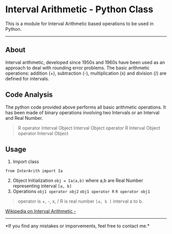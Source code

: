 # Interval Arithmetic - Python Class
This is a module for Interval Arithmetic based operations to be used in Python.
<hr>

## About
Interval arithmetic, developed since 1950s and 1960s have been used as an approach to deal with rounding error problems. The basic arithmetic operations: addition (+), subtraction (-), multiplication (x) and division (/) are defined for intervals.

## Code Analysis
The python code provided above performs all basic arithmetic operations.  It has been made of binary operations involving two Intervals or an Interval and Real Number.
> R operator Interval Object
> Interval Object operator R
> Interval Object operator Interval Object

## Usage 

1. Import class
```
from InterArith import Ia
```
2. Object Initialization
`obj = Ia(a,b)` where a,b are Real Number representing interval `[a, b]`
3. Operations
`obj1 operator obj2`
`obj1 operator R`
`R operator obj1`

> operator is +,  -,  x,  /
> R is real number
> `[a, b ]`  interval a to b.

[Wikipedia on Interval Arithmetic - ](https://en.wikipedia.org/wiki/Interval_arithmetic)
<hr>
*If you find any mistakes or imporvements, feel free to contact me.*